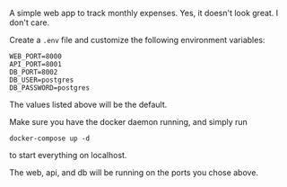 A simple web app to track monthly expenses. Yes, it doesn't look great. I don't care.

Create a `.env` file and customize the following environment variables:

```shell
WEB_PORT=8000
API_PORT=8001
DB_PORT=8002
DB_USER=postgres
DB_PASSWORD=postgres
```

The values listed above will be the default.

Make sure you have the docker daemon running, and simply run

```shell
docker-compose up -d
```

to start everything on localhost.

The web, api, and db will be running on the ports you chose above.
